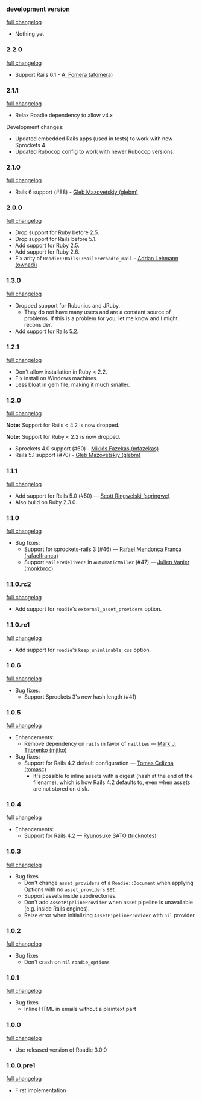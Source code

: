 ### development version

[full changelog](https://github.com/Mange/roadie-rails/compare/v2.2.0...master)

* Nothing yet

### 2.2.0

[full changelog](https://github.com/Mange/roadie-rails/compare/v2.1.1...v2.2.0)

* Support Rails 6.1 - [A. Fomera (afomera)](https://github.com/afomera)

### 2.1.1

[full changelog](https://github.com/Mange/roadie-rails/compare/v2.1.0...v2.1.1)

* Relax Roadie dependency to allow v4.x

Development changes:

* Updated embedded Rails apps (used in tests) to work with new Sprockets 4.
* Updated Rubocop config to work with newer Rubocop versions.

### 2.1.0

[full changelog](https://github.com/Mange/roadie-rails/compare/v2.0.0...v2.1.0)

* Rails 6 support (#88) - [Gleb Mazovetskiy (glebm)](https://github.com/glebm)

### 2.0.0

[full changelog](https://github.com/Mange/roadie-rails/compare/v1.3.0...v2.0.0)

* Drop support for Ruby before 2.5.
* Drop support for Rails before 5.1.
* Add support for Ruby 2.5.
* Add support for Ruby 2.6.
* Fix arity of `Roadie::Rails::Mailer#roadie_mail` - [Adrian Lehmann (ownadi)](https://github.com/ownadi)

### 1.3.0

[full changelog](https://github.com/Mange/roadie-rails/compare/v1.2.1...v1.3.0)

* Dropped support for Rubunius and JRuby.
  * They do not have many users and are a constant source of problems. If this is a problem for you, let me know and I might reconsider.
* Add support for Rails 5.2.

### 1.2.1

[full changelog](https://github.com/Mange/roadie-rails/compare/v1.2.0...v1.2.1)

* Don't allow installation in Ruby < 2.2.
* Fix install on Windows machines.
* Less bloat in gem file, making it much smaller.

### 1.2.0

[full changelog](https://github.com/Mange/roadie-rails/compare/v1.1.1...v1.2.0)

**Note:** Support for Rails < 4.2 is now dropped.

**Note:** Support for Ruby < 2.2 is now dropped.

* Sprockets 4.0 support (#60) - [Miklós Fazekas (mfazekas)](https://github.com/mfazekas)
* Rails 5.1 support (#70) - [Gleb Mazovetskiy (glebm)](https://github.com/glebm)

### 1.1.1

[full changelog](https://github.com/Mange/roadie-rails/compare/v1.1.0...v1.1.1)

* Add support for Rails 5.0 (#50) — [Scott Ringwelski (sgringwe)](https://github.com/sgringwe)
* Also build on Ruby 2.3.0.

### 1.1.0

[full changelog](https://github.com/Mange/roadie-rails/compare/v1.1.0.rc2...v1.1.0)

* Bug fixes:
  * Support for sprockets-rails 3 (#46) — [Rafael Mendonça França (rafaelfranca)](https://github.com/rafaelfranca)
  * Support `Mailer#deliver!` in `AutomaticMailer` (#47) — [Julien Vanier (monkbroc)](https://github.com/monkbroc)

### 1.1.0.rc2

[full changelog](https://github.com/Mange/roadie-rails/compare/v1.1.0.rc1...v1.1.0.rc2)

* Add support for `roadie`'s `external_asset_providers` option.

### 1.1.0.rc1

[full changelog](https://github.com/Mange/roadie-rails/compare/v1.0.6...v1.1.0.rc1)

* Add support for `roadie`'s `keep_uninlinable_css` option.

### 1.0.6

[full changelog](https://github.com/Mange/roadie-rails/compare/v1.0.5...v1.0.6)

* Bug fixes:
  * Support Sprockets 3's new hash length (#41)

### 1.0.5

[full changelog](https://github.com/Mange/roadie-rails/compare/v1.0.4...v1.0.5)

* Enhancements:
  * Remove dependency on `rails` in favor of `railties` — [Mark J. Titorenko (mjtko)](https://github.com/mjtko)
* Bug fixes:
  * Support for Rails 4.2 default configuration — [Tomas Celizna (tomasc)](https://github.com/tomasc)
    * It's possible to inline assets with a digest (hash at the end of the filename), which is how Rails 4.2 defaults to, even when assets are not stored on disk.

### 1.0.4

[full changelog](https://github.com/Mange/roadie-rails/compare/v1.0.3...v1.0.4)

* Enhancements:
  * Support for Rails 4.2 — [Ryunosuke SATO (tricknotes)](https://github.com/tricknotes)

### 1.0.3

[full changelog](https://github.com/Mange/roadie-rails/compare/v1.0.2...v1.0.3)

* Bug fixes
  * Don't change `asset_providers` of a `Roadie::Document` when applying Options with no `asset_providers` set.
  * Support assets inside subdirectories.
  * Don't add `AssetPipelineProvider` when asset pipeline is unavailable (e.g. inside Rails engines).
  * Raise error when initializing `AssetPipelineProvider` with `nil` provider.

### 1.0.2

[full changelog](https://github.com/Mange/roadie-rails/compare/v1.0.1...v1.0.2)

* Bug fixes
  * Don't crash on `nil` `roadie_options`

### 1.0.1

[full changelog](https://github.com/Mange/roadie-rails/compare/v1.0.0...v1.0.1)

* Bug fixes
  * Inline HTML in emails without a plaintext part

### 1.0.0

[full changelog](https://github.com/Mange/roadie-rails/compare/v1.0.0.pre1...v1.0.0)

* Use released version of Roadie 3.0.0

### 1.0.0.pre1

[full changelog](https://github.com/Mange/roadie-rails/compare/0000000...v1.0.0.pre1)

* First implementation

